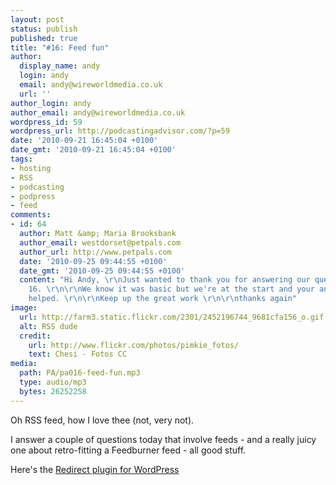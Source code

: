 ```yaml
---
layout: post
status: publish
published: true
title: "#16: Feed fun"
author:
  display_name: andy
  login: andy
  email: andy@wireworldmedia.co.uk
  url: ''
author_login: andy
author_email: andy@wireworldmedia.co.uk
wordpress_id: 59
wordpress_url: http://podcastingadvisor.com/?p=59
date: '2010-09-21 16:45:04 +0100'
date_gmt: '2010-09-21 16:45:04 +0100'
tags:
- hosting
- RSS
- podcasting
- podpress
- feed
comments:
- id: 64
  author: Matt &amp; Maria Brooksbank
  author_email: westdorset@petpals.com
  author_url: http://www.petpals.com
  date: '2010-09-25 09:44:55 +0100'
  date_gmt: '2010-09-25 09:44:55 +0100'
  content: "Hi Andy, \r\nJust wanted to thank you for answering our question in episode
    16. \r\n\r\nWe know it was basic but we're at the start and your answer has really
    helped. \r\n\r\nKeep up the great work \r\n\r\nthanks again"
image:
  url: http://farm3.static.flickr.com/2301/2452196744_9681cfa156_o.gif
  alt: RSS dude
  credit:
    url: http://www.flickr.com/photos/pimkie_fotos/
    text: Chesi - Fotos CC
media:
  path: PA/pa016-feed-fun.mp3
  type: audio/mp3
  bytes: 26252258
---
```

Oh RSS feed, how I love thee (not, very not).

I answer a couple of questions today that involve feeds - and a really juicy one about retro-fitting a Feedburner feed - all good stuff.

Here's the [Redirect plugin for WordPress](http://wordpress.org/extend/plugins/redirection/)
